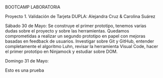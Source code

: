 BOOTCAMP LABORATORIA

Proyecto 1. Validación de Tarjeta
DUPLA: Alejandra Cruz & Carolina Suárez

Sábado 30 de Mayo:
Se construye el primer prototipo, tenemos varias dudas sobre el proyecto y sobre las herramientas. Quedamos comprometidas a realizar un segundo prototipo en papel con mejoras basadas en feedback de usuarios. Investigar sobre Git y GitHub, entender completamente el algoritmo Luhn, revisar la herramienta Visual Code, hacer el primer prototipo en Ninjamock y estudiar sobre DOM. 

Domingo 31 de Mayo:

Esto es una prueba 
